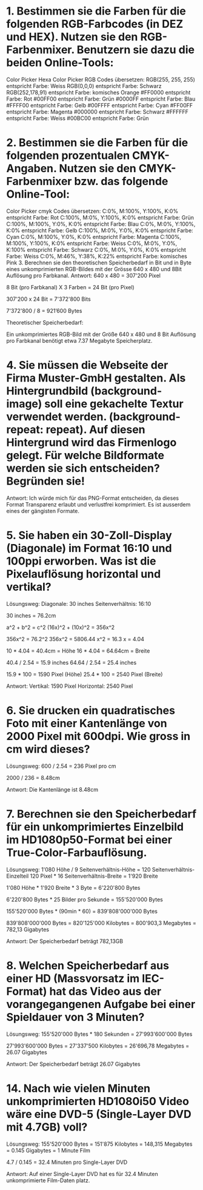 # 1. Bestimmen sie die Farben für die folgenden RGB-Farbcodes (in DEZ und HEX). Nutzen sie den RGB-Farbenmixer. Benutzern sie dazu die beiden Online-Tools:

Color Picker Hexa
Color Picker RGB
Codes übersetzen:
RGB(255, 255, 255) entspricht Farbe: Weiss
RGB(0,0,0) entspricht Farbe: Schwarz
RGB(252,178,91) entspricht Farbe: komisches Orange
#FF0000 entspricht Farbe: Rot
#00FF00 entspricht Farbe: Grün
#0000FF entspricht Farbe: Blau
#FFFF00 entspricht Farbe: Gelb
#00FFFF entspricht Farbe: Cyan
#FF00FF entspricht Farbe: Magenta
#000000 entspricht Farbe: Schwarz
#FFFFFF entspricht Farbe: Weiss
#00BC00 entspricht Farbe: Grün

# 2. Bestimmen sie die Farben für die folgenden prozentualen CMYK-Angaben. Nutzen sie den CMYK-Farbenmixer bzw. das folgende Online-Tool:

Color Picker cmyk
Codes übersetzen:
C:0%, M:100%, Y:100%, K:0% entspricht Farbe: Rot
C:100%, M:0%, Y:100%, K:0% entspricht Farbe: Grün
C:100%, M:100%, Y:0%, K:0% entspricht Farbe: Blau
C:0%, M:0%, Y:100%, K:0% entspricht Farbe: Gelb
C:100%, M:0%, Y:0%, K:0% entspricht Farbe: Cyan
C:0%, M:100%, Y:0%, K:0% entspricht Farbe: Magenta
C:100%, M:100%, Y:100%, K:0% entspricht Farbe: Weiss
C:0%, M:0%, Y:0%, K:100% entspricht Farbe: Schwarz
C:0%, M:0%, Y:0%, K:0% entspricht Farbe: Weiss
C:0%, M:46%, Y:38%, K:22% entspricht Farbe: komisches Pink
3. Berechnen sie den theoretischen Speicherbedarf in Bit und in Byte eines unkomprimierten RGB-Bildes mit der Grösse 640 x 480 und 8Bit Auflösung pro Farbkanal.
Antwort:
640 x 480 = 307'200 Pixel

8 Bit (pro Farbkanal) X 3 Farben = 24 Bit (pro Pixel)

307'200 x 24 Bit = 7'372'800 Bits

7'372'800 / 8 = 921’600 Bytes

Theoretischer Speicherbedarf:

Ein unkomprimiertes RGB-Bild mit der Größe 640 x 480 und 8 Bit Auflösung pro Farbkanal benötigt etwa 7.37 Megabyte Speicherplatz.

# 4. Sie müssen die Webseite der Firma Muster-GmbH gestalten. Als Hintergrundbild (background-image) soll eine gekachelte Textur verwendet werden. (background-repeat: repeat). Auf diesen Hintergrund wird das Firmenlogo gelegt. Für welche Bildformate werden sie sich entscheiden? Begründen sie!

Antwort:
Ich würde mich für das PNG-Format entscheiden, da dieses Format Transparenz erlaubt und verlustfrei komprimiert. Es ist ausserdem eines der gängisten Formate.

# 5. Sie haben ein 30-Zoll-Display (Diagonale) im Format 16:10 und 100ppi erworben. Was ist die Pixelauflösung horizontal und vertikal?
Lösungsweg:
Diagonale: 30 inches Seitenverhältnis: 16:10

30 inches = 76.2cm

a^2 + b^2 = c^2 (16x)^2 + (10x)^2 = 356x^2

356x^2 = 76.2^2 356x^2 = 5806.44 x^2 = 16.3 x = 4.04

10 * 4.04 = 40.4cm = Höhe 16 * 4.04 = 64.64cm = Breite

40.4 / 2.54 = 15.9 inches 64.64 / 2.54 = 25.4 inches

15.9 * 100 = 1590 Pixel (Höhe) 25.4 * 100 = 2540 Pixel (Breite)

Antwort:
Vertikal: 1590 Pixel Horizontal: 2540 Pixel

# 6. Sie drucken ein quadratisches Foto mit einer Kantenlänge von 2000 Pixel mit 600dpi. Wie gross in cm wird dieses?
Lösungsweg:
600 / 2.54 = 236 Pixel pro cm

2000 / 236 = 8.48cm

Antwort:
Die Kantenlänge ist 8.48cm

# 7. Berechnen sie den Speicherbedarf für ein unkomprimiertes Einzelbild im HD1080p50-Format bei einer True-Color-Farbauflösung.
Lösungsweg:
1'080 Höhe / 9 Seitenverhältnis-Höhe = 120 Seitenverhältnis-Einzelteil 120 Pixel * 16 Seitenverhältnis-Breite = 1'920 Breite

1'080 Höhe * 1'920 Breite * 3 Byte = 6'220'800 Bytes

6'220'800 Bytes * 25 Bilder pro Sekunde = 155'520'000 Bytes

155'520'000 Bytes * (90min * 60) = 839'808'000'000 Bytes

839'808'000'000 Bytes = 820'125'000 Kilobytes = 800'903,3 Megabytes = 782,13 Gigabytes

Antwort:
Der Speicherbedarf beträgt 782,13GB

# 8. Welchen Speicherbedarf aus einer HD (Massvorsatz im IEC-Format) hat das Video aus der vorangegangenen Aufgabe bei einer Spieldauer von 3 Minuten?
Lösungsweg:
155'520'000 Bytes * 180 Sekunden = 27'993'600'000 Bytes

27'993'600'000 Bytes = 27'337'500 Kilobytes = 26'696,78 Megabytes = 26.07 Gigabytes

Antwort:
Der Speicherbedarf beträgt 26.07 Gigabytes

# 14. Nach wie vielen Minuten unkomprimierten HD1080i50 Video wäre eine DVD-5 (Single-Layer DVD mit 4.7GB) voll?
Lösungsweg:
155'520'000 Bytes = 151'875 Kilobytes = 148,315 Megabytes = 0.145 Gigabytes = 1 Minute Film

4.7 / 0.145 = 32.4 Minuten pro Single-Layer DVD

Antwort:
Auf einer Single-Layer DVD hat es für 32.4 Minuten unkomprimierte Film-Daten platz.
